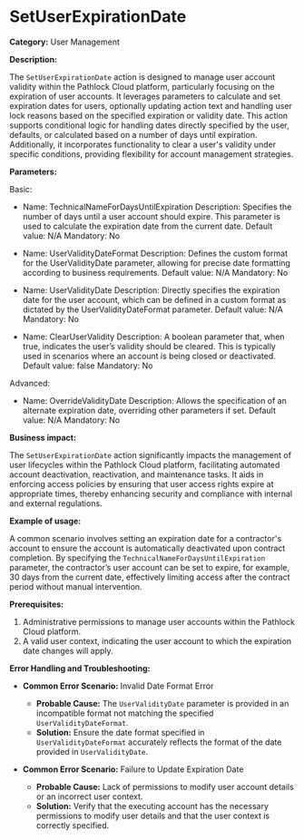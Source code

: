 # SetUserExpirationDate

**Category:** User Management

**Description:** 

The `SetUserExpirationDate` action is designed to manage user account validity within the Pathlock Cloud platform, particularly focusing on the expiration of user accounts. It leverages parameters to calculate and set expiration dates for users, optionally updating action text and handling user lock reasons based on the specified expiration or validity date. This action supports conditional logic for handling dates directly specified by the user, defaults, or calculated based on a number of days until expiration. Additionally, it incorporates functionality to clear a user's validity under specific conditions, providing flexibility for account management strategies.

**Parameters:**

Basic:
- Name: TechnicalNameForDaysUntilExpiration
  Description: Specifies the number of days until a user account should expire. This parameter is used to calculate the expiration date from the current date.
  Default value: N/A
  Mandatory: No
  
- Name: UserValidityDateFormat
  Description: Defines the custom format for the UserValidityDate parameter, allowing for precise date formatting according to business requirements.
  Default value: N/A
  Mandatory: No

- Name: UserValidityDate
  Description: Directly specifies the expiration date for the user account, which can be defined in a custom format as dictated by the UserValidityDateFormat parameter.
  Default value: N/A
  Mandatory: No
  
- Name: ClearUserValidity
  Description: A boolean parameter that, when true, indicates the user’s validity should be cleared. This is typically used in scenarios where an account is being closed or deactivated.
  Default value: false
  Mandatory: No
  
Advanced:
- Name: OverrideValidityDate
  Description: Allows the specification of an alternate expiration date, overriding other parameters if set.
  Default value: N/A
  Mandatory: No

**Business impact:**

The `SetUserExpirationDate` action significantly impacts the management of user lifecycles within the Pathlock Cloud platform, facilitating automated account deactivation, reactivation, and maintenance tasks. It aids in enforcing access policies by ensuring that user access rights expire at appropriate times, thereby enhancing security and compliance with internal and external regulations.

**Example of usage:**

A common scenario involves setting an expiration date for a contractor's account to ensure the account is automatically deactivated upon contract completion. By specifying the `TechnicalNameForDaysUntilExpiration` parameter, the contractor’s user account can be set to expire, for example, 30 days from the current date, effectively limiting access after the contract period without manual intervention.

**Prerequisites:**

1. Administrative permissions to manage user accounts within the Pathlock Cloud platform.
2. A valid user context, indicating the user account to which the expiration date changes will apply.

**Error Handling and Troubleshooting:**

- **Common Error Scenario:** Invalid Date Format Error
  - **Probable Cause:** The `UserValidityDate` parameter is provided in an incompatible format not matching the specified `UserValidityDateFormat`.
  - **Solution:** Ensure the date format specified in `UserValidityDateFormat` accurately reflects the format of the date provided in `UserValidityDate`.

- **Common Error Scenario:** Failure to Update Expiration Date
  - **Probable Cause:** Lack of permissions to modify user account details or an incorrect user context.
  - **Solution:** Verify that the executing account has the necessary permissions to modify user details and that the user context is correctly specified.